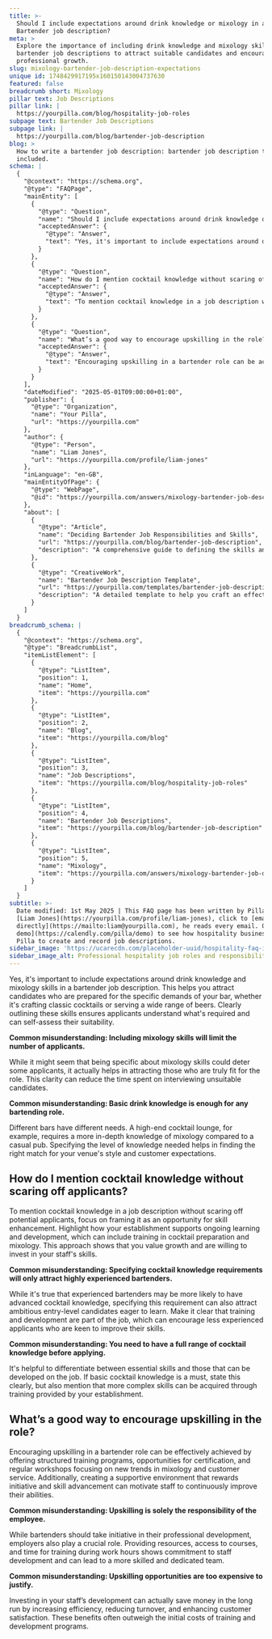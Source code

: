```yaml
---
title: >-
  Should I include expectations around drink knowledge or mixology in a
  Bartender job description?
meta: >
  Explore the importance of including drink knowledge and mixology skills in
  bartender job descriptions to attract suitable candidates and encourage
  professional growth.
slug: mixology-bartender-job-description-expectations
unique id: 1748429917195x160150143004737630
featured: false
breadcrumb short: Mixology
pillar text: Job Descriptions
pillar link: |
  https://yourpilla.com/blog/hospitality-job-roles
subpage text: Bartender Job Descriptions
subpage link: |
  https://yourpilla.com/blog/bartender-job-description
blog: >
  How to write a bartender job description: bartender job description template
  included.
schema: |
  {
    "@context": "https://schema.org",
    "@type": "FAQPage",
    "mainEntity": [
      {
        "@type": "Question",
        "name": "Should I include expectations around drink knowledge or mixology in a Bartender job description?",
        "acceptedAnswer": {
          "@type": "Answer",
          "text": "Yes, it's important to include expectations around drink knowledge and mixology skills in a bartender job description. This helps in attracting candidates who are well-prepared for the demands of your bar, ensuring they know how to craft classic cocktails or serve a variety of beers. By clearly outlining these skills, applicants can assess if they are suitable for the role."
        }
      },
      {
        "@type": "Question",
        "name": "How do I mention cocktail knowledge without scaring off applicants?",
        "acceptedAnswer": {
          "@type": "Answer",
          "text": "To mention cocktail knowledge in a job description without deterring potential applicants, position it as an opportunity for skill enhancement. Highlight how your establishment supports ongoing learning and development, which includes training in cocktail preparation and mixology. This shows your commitment to staff growth and your willingness to invest in their skills."
        }
      },
      {
        "@type": "Question",
        "name": "What’s a good way to encourage upskilling in the role?",
        "acceptedAnswer": {
          "@type": "Answer",
          "text": "Encouraging upskilling in a bartender role can be achieved by offering structured training programs, certification opportunities, and regular workshops on new mixology trends and customer service. Furthermore, fostering a supportive environment that rewards initiative and skill advancement motivates staff to continually improve their capabilities."
        }
      }
    ],
    "dateModified": "2025-05-01T09:00:00+01:00",
    "publisher": {
      "@type": "Organization",
      "name": "Your Pilla",
      "url": "https://yourpilla.com"
    },
    "author": {
      "@type": "Person",
      "name": "Liam Jones",
      "url": "https://yourpilla.com/profile/liam-jones"
    },
    "inLanguage": "en-GB",
    "mainEntityOfPage": {
      "@type": "WebPage",
      "@id": "https://yourpilla.com/answers/mixology-bartender-job-description-expectations"
    },
    "about": [
      {
        "@type": "Article",
        "name": "Deciding Bartender Job Responsibilities and Skills",
        "url": "https://yourpilla.com/blog/bartender-job-description",
        "description": "A comprehensive guide to defining the skills and experience necessary for a bartender role at your establishment."
      },
      {
        "@type": "CreativeWork",
        "name": "Bartender Job Description Template",
        "url": "https://yourpilla.com/templates/bartender-job-description",
        "description": "A detailed template to help you craft an effective job description for recruiting skilled bartenders."
      }
    ]
  }
breadcrumb_schema: |
  {
    "@context": "https://schema.org",
    "@type": "BreadcrumbList",
    "itemListElement": [
      {
        "@type": "ListItem",
        "position": 1,
        "name": "Home",
        "item": "https://yourpilla.com"
      },
      {
        "@type": "ListItem",
        "position": 2,
        "name": "Blog",
        "item": "https://yourpilla.com/blog"
      },
      {
        "@type": "ListItem",
        "position": 3,
        "name": "Job Descriptions",
        "item": "https://yourpilla.com/blog/hospitality-job-roles"
      },
      {
        "@type": "ListItem",
        "position": 4,
        "name": "Bartender Job Descriptions",
        "item": "https://yourpilla.com/blog/bartender-job-description"
      },
      {
        "@type": "ListItem",
        "position": 5,
        "name": "Mixology",
        "item": "https://yourpilla.com/answers/mixology-bartender-job-description-expectations"
      }
    ]
  }
subtitle: >-
  Date modified: 1st May 2025 | This FAQ page has been written by Pilla Founder,
  [Liam Jones](https://yourpilla.com/profile/liam-jones), click to [email Liam
  directly](https://mailto:liam@yourpilla.com), he reads every email. Or [book a
  demo](https://calendly.com/pilla/demo) to see how hospitality businesses use
  Pilla to create and record job descriptions.
sidebar_image: 'https://ucarecdn.com/placeholder-uuid/hospitality-faq-image.jpg'
sidebar_image_alt: Professional hospitality job roles and responsibilities
---
```

Yes, it's important to include expectations around drink knowledge and mixology skills in a bartender job description. This helps you attract candidates who are prepared for the specific demands of your bar, whether it's crafting classic cocktails or serving a wide range of beers. Clearly outlining these skills ensures applicants understand what's required and can self-assess their suitability.

**Common misunderstanding: Including mixology skills will limit the number of applicants.**

While it might seem that being specific about mixology skills could deter some applicants, it actually helps in attracting those who are truly fit for the role. This clarity can reduce the time spent on interviewing unsuitable candidates.

**Common misunderstanding: Basic drink knowledge is enough for any bartending role.**

Different bars have different needs. A high-end cocktail lounge, for example, requires a more in-depth knowledge of mixology compared to a casual pub. Specifying the level of knowledge needed helps in finding the right match for your venue's style and customer expectations.

## How do I mention cocktail knowledge without scaring off applicants?

To mention cocktail knowledge in a job description without scaring off potential applicants, focus on framing it as an opportunity for skill enhancement. Highlight how your establishment supports ongoing learning and development, which can include training in cocktail preparation and mixology. This approach shows that you value growth and are willing to invest in your staff's skills.

**Common misunderstanding: Specifying cocktail knowledge requirements will only attract highly experienced bartenders.**

While it's true that experienced bartenders may be more likely to have advanced cocktail knowledge, specifying this requirement can also attract ambitious entry-level candidates eager to learn. Make it clear that training and development are part of the job, which can encourage less experienced applicants who are keen to improve their skills.

**Common misunderstanding: You need to have a full range of cocktail knowledge before applying.**

It's helpful to differentiate between essential skills and those that can be developed on the job. If basic cocktail knowledge is a must, state this clearly, but also mention that more complex skills can be acquired through training provided by your establishment.

## What’s a good way to encourage upskilling in the role?

Encouraging upskilling in a bartender role can be effectively achieved by offering structured training programs, opportunities for certification, and regular workshops focusing on new trends in mixology and customer service. Additionally, creating a supportive environment that rewards initiative and skill advancement can motivate staff to continuously improve their abilities.

**Common misunderstanding: Upskilling is solely the responsibility of the employee.**

While bartenders should take initiative in their professional development, employers also play a crucial role. Providing resources, access to courses, and time for training during work hours shows commitment to staff development and can lead to a more skilled and dedicated team.

**Common misunderstanding: Upskilling opportunities are too expensive to justify.**

Investing in your staff’s development can actually save money in the long run by increasing efficiency, reducing turnover, and enhancing customer satisfaction. These benefits often outweigh the initial costs of training and development programs.
